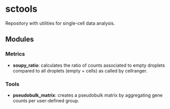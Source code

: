 # sctools

Repository with utilities for single-cell data analysis.


## Modules

### Metrics
- **soupy_ratio**: calculates the ratio of counts associated to empty droplets compared to all droplets (empty + cells) as called by cellranger.

### Tools
- **pseudobulk_matrix**: creates a pseudobulk matrix by aggregating gene counts per user-defined group. 
